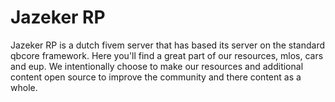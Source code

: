 # Jazeker RP

Jazeker RP is a dutch fivem server that has based its server on the standard qbcore framework. Here you'll find a great part of our resources, mlos, cars and eup. We intentionally choose to make our resources and additional content open source to improve the community and there content as a whole.
